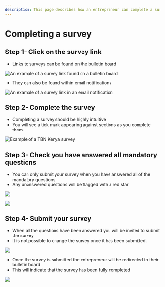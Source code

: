 ```yaml
---
description: This page describes how an entrepreneur can complete a survey
---
```


# Completing a survey

## Step 1- Click on the survey link

* Links to surveys can be found on the bulletin board&#x20;

![An example of a survey link found on a bulletin board](../.gitbook/assets/image\_guide-39.png)

* They can also be found within email notifications

![An example of a survey link in an email notification](../.gitbook/assets/image\_guide-69.png)

## Step 2-  Complete the survey

* Completing a survey should be highly intuitive
* You will see a tick mark appearing against sections as you complete them

![Example of a TBN Kenya survey](../.gitbook/assets/image\_guide-91.png)

## Step 3-  Check you have answered all mandatory questions

* You can only submit your survey when you have answered all of the mandatory questions
* Any unanswered questions will be flagged with a red star

![](../.gitbook/assets/image\_guide-100.png)

![](../.gitbook/assets/image\_guide-67.png)

## Step 4-  Submit your survey

* When all the questions have been answered you will be invited to submit the survey
* It is not possible to change the survey once it has been submitted.

![](../.gitbook/assets/image\_guide-73.png)

* Once the survey is submitted the entrepreneur will be redirected to their bulletin board
* This will indicate that the survey has been fully completed

![](../.gitbook/assets/image\_guide-28.png)
